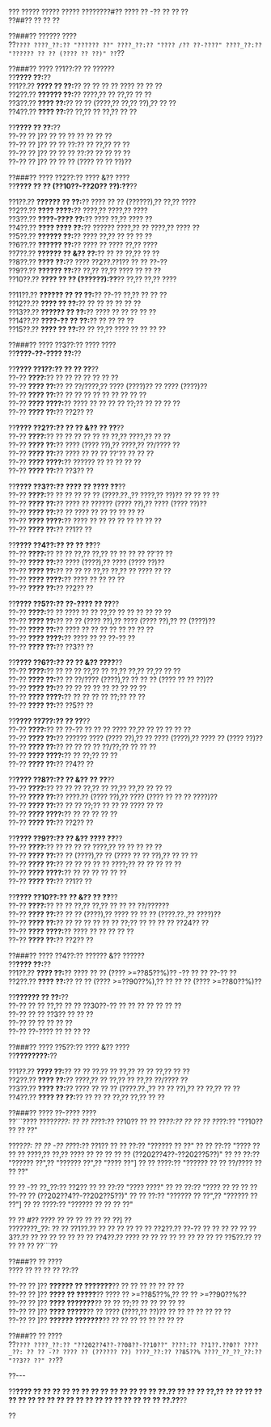 ??? ????? ????? ????? ????????#?? ???? ?? -?? ?? ?? ??  
??##?? ?? ?? ??  

??###?? ?????? ????  
??```????
????_??:?? "?????? ??"
????_??:?? "???? /?? ??-????"
????_??:?? "?????? ?? ?? (???? ?? ??)"
??```??  

??###?? ???? ??1??:?? ?? ??????  
??**???? ??:**??  
??1??.?? **???? ?? ??:**?? ?? ?? ?? ?? ???? ?? ?? ??  
??2??.?? **?????? ??:**?? ????,?? ?? ??,?? ?? ??  
??3??.?? **???? ??:**?? ?? ?? (????,?? ??,?? ??),?? ?? ??  
??4??.?? **???? ??:**?? ??,?? ?? ??,?? ?? ??  

??**???? ?? ??:**??  
??-?? ?? ]?? ?? ?? ?? ?? ?? ?? ??  
??-?? ?? ]?? ?? ?? ??:?? ?? ??,?? ?? ??  
??-?? ?? ]?? ?? ?? ?? ??:?? ?? ?? ?? ??  
??-?? ?? ]?? ?? ?? ?? (???? ?? ?? ??)??  

??###?? ???? ??2??:?? ???? &?? ????  
??**???? ?? ?? (??10??-??20?? ??):??**??  

??1??.?? **?????? ?? ??:**?? ???? ?? ?? (??????),?? ??,?? ????  
??2??.?? **???? ????:**?? ????,?? ????,?? ????  
??3??.?? **????-???? ??:**?? ???? ??,?? ???? ??  
??4??.?? **???? ???? ??:**?? ?????? ????,?? ?? ????,?? ???? ??  
??5??.?? **?????? ??:**?? ???? ??,?? ?? ?? ?? ??  
??6??.?? **?????? ??:**?? ???? ?? ???? ??,?? ????  
??7??.?? **?????? ?? &?? ??:**?? ?? ?? ??,?? ?? ??  
??8??.?? **???? ??:**?? ???? ??2??.??1?? ?? ?? ??-??  
??9??.?? **?????? ??:**?? ??,?? ??,?? ???? ?? ?? ??  
??10??.?? **???? ?? ?? (??????):??**?? ??,?? ??,?? ????  

??11??.?? **?????? ?? ?? ??:**?? ??-?? ??,?? ?? ?? ??  
??12??.?? **???? ?? ??:**?? ?? ?? ?? ?? ?? ??  
??13??.?? **?????? ?? ??:**?? ???? ?? ?? ?? ?? ??  
??14??.?? **????-?? ?? ??:**?? ?? ?? ?? ??  
??15??.?? **???? ?? ??:**?? ?? ??,?? ???? ?? ?? ?? ??  

??###?? ???? ??3??:?? ???? ????  
??**????-??-???? ??:**??  

??**???? ??1??:?? ?? ?? ??**??  
??-?? **????:**?? ?? ?? ?? ?? ?? ?? ??  
??-?? **???? ??:**?? ?? ??/????,?? ???? (????)?? ?? ???? (????)??  
??-?? **???? ??:**?? ?? ?? ?? ?? ?? ?? ?? ?? ??  
??-?? **???? ????:**?? ???? ?? ?? ?? ?? ??;?? ?? ?? ?? ??  
??-?? **???? ??:**?? ??2?? ??  

??**???? ??2??:?? ?? ?? &?? ?? ??**??  
??-?? **????:**?? ?? ?? ?? ?? ?? ?? ??,?? ????,?? ?? ??  
??-?? **???? ??:**?? ???? (???? ??),?? ????,?? ??/???? ??  
??-?? **???? ??:**?? ???? ?? ?? ?? ??'?? ?? ?? ??  
??-?? **???? ????:**?? ?????? ?? ?? ?? ?? ??  
??-?? **???? ??:**?? ??3?? ??  

??**???? ??3??:?? ???? ?? ???? ??**??  
??-?? **????:**?? ?? ?? ?? ?? ?? (????.??.,?? ????,?? ??)?? ?? ?? ?? ??  
??-?? **???? ??:**?? ???? ?? ?????? (???? ??),?? ???? (???? ??)??  
??-?? **???? ??:**?? ?? ???? ?? ?? ?? ?? ?? ??  
??-?? **???? ????:**?? ???? ?? ?? ?? ?? ?? ?? ?? ??  
??-?? **???? ??:**?? ??1?? ??  

??**???? ??4??:?? ?? ?? ??**??  
??-?? **????:**?? ?? ?? ??,?? ??,?? ?? ?? ?? ?? ??'?? ??  
??-?? **???? ??:**?? ???? (????),?? ???? (???? ??)??  
??-?? **???? ??:**?? ?? ?? ?? ??,?? ??,?? ?? ???? ?? ??  
??-?? **???? ????:**?? ???? ?? ?? ?? ??  
??-?? **???? ??:**?? ??2?? ??  

??**???? ??5??:?? ??-???? ?? ??**??  
??-?? **????:**?? ?? ???? ?? ?? ??,?? ?? ?? ?? ?? ?? ??  
??-?? **???? ??:**?? ?? ?? (???? ??),?? ???? (???? ??),?? ?? (????)??  
??-?? **???? ??:**?? ???? ?? ?? ?? ?? ?? ?? ?? ??  
??-?? **???? ????:**?? ???? ?? ?? ??-?? ??  
??-?? **???? ??:**?? ??3?? ??  

??**???? ??6??:?? ?? ?? &?? ????**??  
??-?? **????:**?? ?? ?? ?? ??,?? ?? ??,?? ??,?? ??,?? ?? ??  
??-?? **???? ??:**?? ?? ??/???? (????),?? ?? ?? ?? (???? ?? ?? ??)??  
??-?? **???? ??:**?? ?? ?? ?? ?? ?? ?? ?? ?? ??  
??-?? **???? ????:**?? ?? ?? ?? ?? ??;?? ?? ??  
??-?? **???? ??:**?? ??5?? ??  

??**???? ??7??:?? ?? ??**??  
??-?? **????:**?? ?? ??-?? ?? ?? ?? ???? ??,?? ?? ?? ?? ?? ??  
??-?? **???? ??:**?? ?????? ???? (???? ??),?? ?? ???? (????),?? ???? ?? (???? ??)??  
??-?? **???? ??:**?? ?? ?? ?? ?? ??/??;?? ?? ?? ??  
??-?? **???? ????:**?? ?? ??;?? ?? ??  
??-?? **???? ??:**?? ??4?? ??  

??**???? ??8??:?? ?? &?? ?? ??**??  
??-?? **????:**?? ?? ?? ?? ??,?? ?? ??,?? ??,?? ?? ?? ??  
??-?? **???? ??:**?? ????.?? (???? ??),?? ???? (???? ?? ?? ?? ????)??  
??-?? **???? ??:**?? ?? ?? ??;?? ?? ?? ?? ???? ?? ??  
??-?? **???? ????:**?? ?? ?? ?? ?? ??  
??-?? **???? ??:**?? ??2?? ??  

??**???? ??9??:?? ?? &?? ???? ??**??  
??-?? **????:**?? ?? ?? ?? ?? ????,?? ?? ?? ?? ?? ??  
??-?? **???? ??:**?? ?? (????),?? ?? (???? ?? ?? ??),?? ?? ?? ??  
??-?? **???? ??:**?? ?? ?? ?? ?? ?? ????;?? ?? ?? ?? ?? ??  
??-?? **???? ????:**?? ?? ?? ?? ?? ?? ??  
??-?? **???? ??:**?? ??1?? ??  

??**???? ??10??:?? ?? &?? ?? ??**??  
??-?? **????:**?? ?? ?? ??,?? ??,?? ?? ?? ?? ??/??????  
??-?? **???? ??:**?? ?? ?? (????),?? ???? ?? ?? ?? (????.??.,?? ????)??  
??-?? **???? ??:**?? ?? ?? ?? ?? ?? ?? ??;?? ?? ?? ?? ?? ??24?? ??  
??-?? **???? ????:**?? ???? ?? ?? ?? ?? ??  
??-?? **???? ??:**?? ??2?? ??  

??###?? ???? ??4??:?? ?????? &?? ??????  
??**???? ??:**??  
??1??.?? **???? ??:**?? ???? ?? ?? (???? >=??85??%)?? -?? ?? ?? ??-?? ??  
??2??.?? **???? ??:**?? ?? ?? (???? >=??90??%),?? ?? ?? ?? (???? >=??80??%)??  

??**?????? ?? ??:**??  
??-?? ?? ?? ??,?? ?? ?? ??30??-?? ?? ?? ?? ?? ?? ?? ??  
??-?? ?? ?? ??3?? ?? ?? ??  
??-?? ?? ?? ?? ?? ??  
??-?? ??-???? ?? ?? ?? ??  

??###?? ???? ??5??:?? ???? &?? ????  
??**????????:**??  

??1??.?? **???? ??:**?? ?? ?? ??.?? ?? ??,?? ?? ?? ??,?? ?? ??  
??2??.?? **???? ??:**?? ????,?? ?? ??,?? ?? ??,?? ??/???? ??  
??3??.?? **???? ??:**?? ???? ?? ?? ?? (????.??.,?? ?? ?? ??),?? ?? ??,?? ?? ??  
??4??.?? **???? ?? ??:**?? ?? ?? ?? ??,?? ??,?? ?? ??  

??###?? ???? ??-???? ????  
??```????
????_????:
?? ?? ??_??:?? ??10??
?? ?? ??_??:?? ??
?? ?? ??_??:?? "??10?? ?? ?? ??"

????_??:
?? ?? -?? ??_??:?? ??1??
??   ?? ??:?? "?????? ?? ??"
??   ?? ??:?? "???? ?? ?? ?? ????,?? ??,?? ???? ?? ?? ?? ?? ?? (??202??4??-??202??5??)"
??   ?? ??:?? "?????? ??",?? "?????? ??",?? "???? ??"]
??   ?? ????:?? "?????? ?? ?? ??/???? ?? ?? ??"

?? ?? -?? ??_??:?? ??2??
??   ?? ??:?? "???? ????"
??   ?? ??:?? "???? ?? ?? ?? ?? ??-?? ?? (??202??4??-??202??5??)"
??   ?? ??:?? "?????? ?? ??",?? "?????? ?? ??"]
??   ?? ????:?? "?????? ?? ?? ?? ??"

?? ?? #?? ???? ?? ?? ?? ?? ?? ?? ??]
??  
????????_??:
?? ?? ??1??.?? ?? ?? ?? ??
?? ?? ??2??.?? ??-?? ?? ?? ??
?? ?? ??3??.?? ?? ?? ?? ?? ??
?? ?? ??4??.?? ???? ?? ?? ?? ?? ?? ?? ??
?? ?? ??5??.?? ?? ?? ?? ??
??```??  

??###?? ?? ????  
???? ?? ?? ?? ?? ??:??  

??-?? ?? ]?? **?????? ?? ???????**?? ?? ?? ?? ?? ?? ?? ??  
??-?? ?? ]?? **???? ?? ?????**?? ???? ?? >=??85??%,?? ?? ?? >=??90??%??  
??-?? ?? ]?? **???? ???????**?? ?? ?? ??;?? ?? ?? ?? ?? ??  
??-?? ?? ]?? **???? ?????**?? ?? ???? (????,?? ??)?? ?? ?? ?? ?? ?? ?? ??  
??-?? ?? ]?? **?????? ???????**?? ?? ?? ?? ?? ?? ?? ?? ??  

??###?? ?? ????  
??```????
????_??:?? "??202??4??-??08??-??10??"
????:?? ??1??.??0??
????_??:
?? ?? -?? ???? ?? (?????? ??)
????_??:?? ??85??%
????_??_??_??:?? "??3?? ??"
??```??  

??---

??**???? ?? ?? ?? ?? ?? ?? ?? ?? ?? ?? ?? ?? ?? ??.?? ?? ?? ?? ??,?? ?? ?? ?? ?? ?? ?? ?? ?? ?? ?? ?? ?? ?? ?? ?? ?? ?? ?? ?? ?? ??.??**??

??